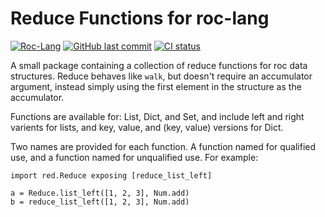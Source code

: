 # Reduce Functions for roc-lang

[![Roc-Lang][roc_badge]][roc_link]
[![GitHub last commit][last_commit_badge]][last_commit_link]
[![CI status][ci_status_badge]][ci_status_link]

A small package containing a collection of reduce functions for roc data structures. Reduce behaves like `walk`, but doesn't require an accumulator argument, instead simply using the first element in the structure as the accumulator. 

Functions are available for: List, Dict, and Set, and include left and right varients for lists, and key, value, and (key, value) versions for Dict.

Two names are provided for each function. A function named for qualified use, and a function named for unqualified use. For example:

```roc
import red.Reduce exposing [reduce_list_left]

a = Reduce.list_left([1, 2, 3], Num.add)
b = reduce_list_left([1, 2, 3], Num.add)
```

[roc_badge]: https://img.shields.io/endpoint?url=https%3A%2F%2Fpastebin.com%2Fraw%2FcFzuCCd7
[roc_link]: https://github.com/roc-lang/roc

[ci_status_badge]: https://img.shields.io/github/actions/workflow/status/imclerran/roc-reduce/ci.yaml?logo=github&logoColor=lightgrey
[ci_status_link]: https://github.com/imclerran/roc-reduce/actions/workflows/ci.yaml
[last_commit_badge]: https://img.shields.io/github/last-commit/imclerran/roc-reduce?logo=git&logoColor=lightgrey
[last_commit_link]: https://github.com/imclerran/roc-reduce/commits/main/
